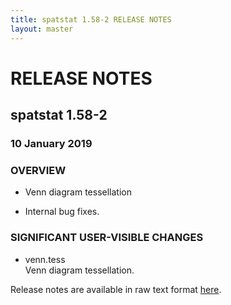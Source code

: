 ```yaml
---
title: spatstat 1.58-2 RELEASE NOTES
layout: master
---
```


# RELEASE NOTES

## spatstat 1.58-2

### 10 January 2019

   

### OVERVIEW

 * Venn diagram tessellation

 * Internal bug fixes.

### SIGNIFICANT USER-VISIBLE CHANGES

 * venn.tess  
    Venn diagram tessellation.


Release notes are available in raw text format [here](spatstat-1.58-2.txt).
